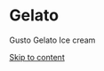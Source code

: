 # Gelato
Gusto Gelato Ice cream 
<!DOCTYPE html>
<html lang="en-US">
<head>
<meta charset="UTF-8" />
<meta name='viewport' content='width=device-width, initial-scale=1.0' />
<meta http-equiv='X-UA-Compatible' content='IE=edge' />
<link rel="profile" href="https://gmpg.org/xfn/11" />
<title>Gusto Gelato</title>
<meta name='robots' content='max-image-preview:large' />
<link rel='dns-prefetch' href='//fonts.googleapis.com' />
<link href='https://fonts.gstatic.com' crossorigin rel='preconnect' />
<link rel="alternate" type="application/rss+xml" title="Gusto Gelato &raquo; Feed" href="http://lenley.hq.beardon.com/feed/" />
<link rel="alternate" type="application/rss+xml" title="Gusto Gelato &raquo; Comments Feed" href="http://lenley.hq.beardon.com/comments/feed/" />
<link rel="preload" href="http://lenley.hq.beardon.com/wp-content/plugins/bb-plugin/fonts/fontawesome/5.15.4/webfonts/fa-solid-900.woff2" as="font" type="font/woff2" crossorigin="anonymous">
<link rel="preload" href="http://lenley.hq.beardon.com/wp-content/plugins/bb-plugin/fonts/fontawesome/5.15.4/webfonts/fa-brands-400.woff2" as="font" type="font/woff2" crossorigin="anonymous">
<link rel="preload" href="http://lenley.hq.beardon.com/wp-content/plugins/bb-plugin/fonts/fontawesome/5.15.4/webfonts/fa-regular-400.woff2" as="font" type="font/woff2" crossorigin="anonymous">
<script>
window._wpemojiSettings = {"baseUrl":"https:\/\/s.w.org\/images\/core\/emoji\/14.0.0\/72x72\/","ext":".png","svgUrl":"https:\/\/s.w.org\/images\/core\/emoji\/14.0.0\/svg\/","svgExt":".svg","source":{"concatemoji":"http:\/\/lenley.hq.beardon.com\/wp-includes\/js\/wp-emoji-release.min.js?ver=6.2.2"}};
/*! This file is auto-generated */
!function(e,a,t){var n,r,o,i=a.createElement("canvas"),p=i.getContext&&i.getContext("2d");function s(e,t){p.clearRect(0,0,i.width,i.height),p.fillText(e,0,0);e=i.toDataURL();return p.clearRect(0,0,i.width,i.height),p.fillText(t,0,0),e===i.toDataURL()}function c(e){var t=a.createElement("script");t.src=e,t.defer=t.type="text/javascript",a.getElementsByTagName("head")[0].appendChild(t)}for(o=Array("flag","emoji"),t.supports={everything:!0,everythingExceptFlag:!0},r=0;r<o.length;r++)t.supports[o[r]]=function(e){if(p&&p.fillText)switch(p.textBaseline="top",p.font="600 32px Arial",e){case"flag":return s("\ud83c\udff3\ufe0f\u200d\u26a7\ufe0f","\ud83c\udff3\ufe0f\u200b\u26a7\ufe0f")?!1:!s("\ud83c\uddfa\ud83c\uddf3","\ud83c\uddfa\u200b\ud83c\uddf3")&&!s("\ud83c\udff4\udb40\udc67\udb40\udc62\udb40\udc65\udb40\udc6e\udb40\udc67\udb40\udc7f","\ud83c\udff4\u200b\udb40\udc67\u200b\udb40\udc62\u200b\udb40\udc65\u200b\udb40\udc6e\u200b\udb40\udc67\u200b\udb40\udc7f");case"emoji":return!s("\ud83e\udef1\ud83c\udffb\u200d\ud83e\udef2\ud83c\udfff","\ud83e\udef1\ud83c\udffb\u200b\ud83e\udef2\ud83c\udfff")}return!1}(o[r]),t.supports.everything=t.supports.everything&&t.supports[o[r]],"flag"!==o[r]&&(t.supports.everythingExceptFlag=t.supports.everythingExceptFlag&&t.supports[o[r]]);t.supports.everythingExceptFlag=t.supports.everythingExceptFlag&&!t.supports.flag,t.DOMReady=!1,t.readyCallback=function(){t.DOMReady=!0},t.supports.everything||(n=function(){t.readyCallback()},a.addEventListener?(a.addEventListener("DOMContentLoaded",n,!1),e.addEventListener("load",n,!1)):(e.attachEvent("onload",n),a.attachEvent("onreadystatechange",function(){"complete"===a.readyState&&t.readyCallback()})),(e=t.source||{}).concatemoji?c(e.concatemoji):e.wpemoji&&e.twemoji&&(c(e.twemoji),c(e.wpemoji)))}(window,document,window._wpemojiSettings);
</script>
<style>
img.wp-smiley,
img.emoji {
	display: inline !important;
	border: none !important;
	box-shadow: none !important;
	height: 1em !important;
	width: 1em !important;
	margin: 0 0.07em !important;
	vertical-align: -0.1em !important;
	background: none !important;
	padding: 0 !important;
}
</style>
	<link rel='stylesheet' id='dashicons-css' href='http://lenley.hq.beardon.com/wp-includes/css/dashicons.min.css?ver=6.2.2' media='all' />
<link rel='stylesheet' id='admin-bar-css' href='http://lenley.hq.beardon.com/wp-includes/css/admin-bar.min.css?ver=6.2.2' media='all' />
<style id='admin-bar-inline-css'>
#wp-admin-bar-fl-builder-frontend-edit-link .ab-icon:before { content: "\f116" !important; top: 2px; margin-right: 3px; }
</style>
<link rel='stylesheet' id='wp-block-library-css' href='http://lenley.hq.beardon.com/wp-includes/css/dist/block-library/style.min.css?ver=6.2.2' media='all' />
<style id='wp-block-library-theme-inline-css'>
.wp-block-audio figcaption{color:#555;font-size:13px;text-align:center}.is-dark-theme .wp-block-audio figcaption{color:hsla(0,0%,100%,.65)}.wp-block-audio{margin:0 0 1em}.wp-block-code{border:1px solid #ccc;border-radius:4px;font-family:Menlo,Consolas,monaco,monospace;padding:.8em 1em}.wp-block-embed figcaption{color:#555;font-size:13px;text-align:center}.is-dark-theme .wp-block-embed figcaption{color:hsla(0,0%,100%,.65)}.wp-block-embed{margin:0 0 1em}.blocks-gallery-caption{color:#555;font-size:13px;text-align:center}.is-dark-theme .blocks-gallery-caption{color:hsla(0,0%,100%,.65)}.wp-block-image figcaption{color:#555;font-size:13px;text-align:center}.is-dark-theme .wp-block-image figcaption{color:hsla(0,0%,100%,.65)}.wp-block-image{margin:0 0 1em}.wp-block-pullquote{border-bottom:4px solid;border-top:4px solid;color:currentColor;margin-bottom:1.75em}.wp-block-pullquote cite,.wp-block-pullquote footer,.wp-block-pullquote__citation{color:currentColor;font-size:.8125em;font-style:normal;text-transform:uppercase}.wp-block-quote{border-left:.25em solid;margin:0 0 1.75em;padding-left:1em}.wp-block-quote cite,.wp-block-quote footer{color:currentColor;font-size:.8125em;font-style:normal;position:relative}.wp-block-quote.has-text-align-right{border-left:none;border-right:.25em solid;padding-left:0;padding-right:1em}.wp-block-quote.has-text-align-center{border:none;padding-left:0}.wp-block-quote.is-large,.wp-block-quote.is-style-large,.wp-block-quote.is-style-plain{border:none}.wp-block-search .wp-block-search__label{font-weight:700}.wp-block-search__button{border:1px solid #ccc;padding:.375em .625em}:where(.wp-block-group.has-background){padding:1.25em 2.375em}.wp-block-separator.has-css-opacity{opacity:.4}.wp-block-separator{border:none;border-bottom:2px solid;margin-left:auto;margin-right:auto}.wp-block-separator.has-alpha-channel-opacity{opacity:1}.wp-block-separator:not(.is-style-wide):not(.is-style-dots){width:100px}.wp-block-separator.has-background:not(.is-style-dots){border-bottom:none;height:1px}.wp-block-separator.has-background:not(.is-style-wide):not(.is-style-dots){height:2px}.wp-block-table{margin:0 0 1em}.wp-block-table td,.wp-block-table th{word-break:normal}.wp-block-table figcaption{color:#555;font-size:13px;text-align:center}.is-dark-theme .wp-block-table figcaption{color:hsla(0,0%,100%,.65)}.wp-block-video figcaption{color:#555;font-size:13px;text-align:center}.is-dark-theme .wp-block-video figcaption{color:hsla(0,0%,100%,.65)}.wp-block-video{margin:0 0 1em}.wp-block-template-part.has-background{margin-bottom:0;margin-top:0;padding:1.25em 2.375em}
</style>
<link rel='stylesheet' id='classic-theme-styles-css' href='http://lenley.hq.beardon.com/wp-includes/css/classic-themes.min.css?ver=6.2.2' media='all' />
<style id='global-styles-inline-css'>
body{--wp--preset--color--black: #000000;--wp--preset--color--cyan-bluish-gray: #abb8c3;--wp--preset--color--white: #ffffff;--wp--preset--color--pale-pink: #f78da7;--wp--preset--color--vivid-red: #cf2e2e;--wp--preset--color--luminous-vivid-orange: #ff6900;--wp--preset--color--luminous-vivid-amber: #fcb900;--wp--preset--color--light-green-cyan: #7bdcb5;--wp--preset--color--vivid-green-cyan: #00d084;--wp--preset--color--pale-cyan-blue: #8ed1fc;--wp--preset--color--vivid-cyan-blue: #0693e3;--wp--preset--color--vivid-purple: #9b51e0;--wp--preset--gradient--vivid-cyan-blue-to-vivid-purple: linear-gradient(135deg,rgba(6,147,227,1) 0%,rgb(155,81,224) 100%);--wp--preset--gradient--light-green-cyan-to-vivid-green-cyan: linear-gradient(135deg,rgb(122,220,180) 0%,rgb(0,208,130) 100%);--wp--preset--gradient--luminous-vivid-amber-to-luminous-vivid-orange: linear-gradient(135deg,rgba(252,185,0,1) 0%,rgba(255,105,0,1) 100%);--wp--preset--gradient--luminous-vivid-orange-to-vivid-red: linear-gradient(135deg,rgba(255,105,0,1) 0%,rgb(207,46,46) 100%);--wp--preset--gradient--very-light-gray-to-cyan-bluish-gray: linear-gradient(135deg,rgb(238,238,238) 0%,rgb(169,184,195) 100%);--wp--preset--gradient--cool-to-warm-spectrum: linear-gradient(135deg,rgb(74,234,220) 0%,rgb(151,120,209) 20%,rgb(207,42,186) 40%,rgb(238,44,130) 60%,rgb(251,105,98) 80%,rgb(254,248,76) 100%);--wp--preset--gradient--blush-light-purple: linear-gradient(135deg,rgb(255,206,236) 0%,rgb(152,150,240) 100%);--wp--preset--gradient--blush-bordeaux: linear-gradient(135deg,rgb(254,205,165) 0%,rgb(254,45,45) 50%,rgb(107,0,62) 100%);--wp--preset--gradient--luminous-dusk: linear-gradient(135deg,rgb(255,203,112) 0%,rgb(199,81,192) 50%,rgb(65,88,208) 100%);--wp--preset--gradient--pale-ocean: linear-gradient(135deg,rgb(255,245,203) 0%,rgb(182,227,212) 50%,rgb(51,167,181) 100%);--wp--preset--gradient--electric-grass: linear-gradient(135deg,rgb(202,248,128) 0%,rgb(113,206,126) 100%);--wp--preset--gradient--midnight: linear-gradient(135deg,rgb(2,3,129) 0%,rgb(40,116,252) 100%);--wp--preset--duotone--dark-grayscale: url('#wp-duotone-dark-grayscale');--wp--preset--duotone--grayscale: url('#wp-duotone-grayscale');--wp--preset--duotone--purple-yellow: url('#wp-duotone-purple-yellow');--wp--preset--duotone--blue-red: url('#wp-duotone-blue-red');--wp--preset--duotone--midnight: url('#wp-duotone-midnight');--wp--preset--duotone--magenta-yellow: url('#wp-duotone-magenta-yellow');--wp--preset--duotone--purple-green: url('#wp-duotone-purple-green');--wp--preset--duotone--blue-orange: url('#wp-duotone-blue-orange');--wp--preset--font-size--small: 13px;--wp--preset--font-size--medium: 20px;--wp--preset--font-size--large: 36px;--wp--preset--font-size--x-large: 42px;--wp--preset--spacing--20: 0.44rem;--wp--preset--spacing--30: 0.67rem;--wp--preset--spacing--40: 1rem;--wp--preset--spacing--50: 1.5rem;--wp--preset--spacing--60: 2.25rem;--wp--preset--spacing--70: 3.38rem;--wp--preset--spacing--80: 5.06rem;--wp--preset--shadow--natural: 6px 6px 9px rgba(0, 0, 0, 0.2);--wp--preset--shadow--deep: 12px 12px 50px rgba(0, 0, 0, 0.4);--wp--preset--shadow--sharp: 6px 6px 0px rgba(0, 0, 0, 0.2);--wp--preset--shadow--outlined: 6px 6px 0px -3px rgba(255, 255, 255, 1), 6px 6px rgba(0, 0, 0, 1);--wp--preset--shadow--crisp: 6px 6px 0px rgba(0, 0, 0, 1);}:where(.is-layout-flex){gap: 0.5em;}body .is-layout-flow > .alignleft{float: left;margin-inline-start: 0;margin-inline-end: 2em;}body .is-layout-flow > .alignright{float: right;margin-inline-start: 2em;margin-inline-end: 0;}body .is-layout-flow > .aligncenter{margin-left: auto !important;margin-right: auto !important;}body .is-layout-constrained > .alignleft{float: left;margin-inline-start: 0;margin-inline-end: 2em;}body .is-layout-constrained > .alignright{float: right;margin-inline-start: 2em;margin-inline-end: 0;}body .is-layout-constrained > .aligncenter{margin-left: auto !important;margin-right: auto !important;}body .is-layout-constrained > :where(:not(.alignleft):not(.alignright):not(.alignfull)){max-width: var(--wp--style--global--content-size);margin-left: auto !important;margin-right: auto !important;}body .is-layout-constrained > .alignwide{max-width: var(--wp--style--global--wide-size);}body .is-layout-flex{display: flex;}body .is-layout-flex{flex-wrap: wrap;align-items: center;}body .is-layout-flex > *{margin: 0;}:where(.wp-block-columns.is-layout-flex){gap: 2em;}.has-black-color{color: var(--wp--preset--color--black) !important;}.has-cyan-bluish-gray-color{color: var(--wp--preset--color--cyan-bluish-gray) !important;}.has-white-color{color: var(--wp--preset--color--white) !important;}.has-pale-pink-color{color: var(--wp--preset--color--pale-pink) !important;}.has-vivid-red-color{color: var(--wp--preset--color--vivid-red) !important;}.has-luminous-vivid-orange-color{color: var(--wp--preset--color--luminous-vivid-orange) !important;}.has-luminous-vivid-amber-color{color: var(--wp--preset--color--luminous-vivid-amber) !important;}.has-light-green-cyan-color{color: var(--wp--preset--color--light-green-cyan) !important;}.has-vivid-green-cyan-color{color: var(--wp--preset--color--vivid-green-cyan) !important;}.has-pale-cyan-blue-color{color: var(--wp--preset--color--pale-cyan-blue) !important;}.has-vivid-cyan-blue-color{color: var(--wp--preset--color--vivid-cyan-blue) !important;}.has-vivid-purple-color{color: var(--wp--preset--color--vivid-purple) !important;}.has-black-background-color{background-color: var(--wp--preset--color--black) !important;}.has-cyan-bluish-gray-background-color{background-color: var(--wp--preset--color--cyan-bluish-gray) !important;}.has-white-background-color{background-color: var(--wp--preset--color--white) !important;}.has-pale-pink-background-color{background-color: var(--wp--preset--color--pale-pink) !important;}.has-vivid-red-background-color{background-color: var(--wp--preset--color--vivid-red) !important;}.has-luminous-vivid-orange-background-color{background-color: var(--wp--preset--color--luminous-vivid-orange) !important;}.has-luminous-vivid-amber-background-color{background-color: var(--wp--preset--color--luminous-vivid-amber) !important;}.has-light-green-cyan-background-color{background-color: var(--wp--preset--color--light-green-cyan) !important;}.has-vivid-green-cyan-background-color{background-color: var(--wp--preset--color--vivid-green-cyan) !important;}.has-pale-cyan-blue-background-color{background-color: var(--wp--preset--color--pale-cyan-blue) !important;}.has-vivid-cyan-blue-background-color{background-color: var(--wp--preset--color--vivid-cyan-blue) !important;}.has-vivid-purple-background-color{background-color: var(--wp--preset--color--vivid-purple) !important;}.has-black-border-color{border-color: var(--wp--preset--color--black) !important;}.has-cyan-bluish-gray-border-color{border-color: var(--wp--preset--color--cyan-bluish-gray) !important;}.has-white-border-color{border-color: var(--wp--preset--color--white) !important;}.has-pale-pink-border-color{border-color: var(--wp--preset--color--pale-pink) !important;}.has-vivid-red-border-color{border-color: var(--wp--preset--color--vivid-red) !important;}.has-luminous-vivid-orange-border-color{border-color: var(--wp--preset--color--luminous-vivid-orange) !important;}.has-luminous-vivid-amber-border-color{border-color: var(--wp--preset--color--luminous-vivid-amber) !important;}.has-light-green-cyan-border-color{border-color: var(--wp--preset--color--light-green-cyan) !important;}.has-vivid-green-cyan-border-color{border-color: var(--wp--preset--color--vivid-green-cyan) !important;}.has-pale-cyan-blue-border-color{border-color: var(--wp--preset--color--pale-cyan-blue) !important;}.has-vivid-cyan-blue-border-color{border-color: var(--wp--preset--color--vivid-cyan-blue) !important;}.has-vivid-purple-border-color{border-color: var(--wp--preset--color--vivid-purple) !important;}.has-vivid-cyan-blue-to-vivid-purple-gradient-background{background: var(--wp--preset--gradient--vivid-cyan-blue-to-vivid-purple) !important;}.has-light-green-cyan-to-vivid-green-cyan-gradient-background{background: var(--wp--preset--gradient--light-green-cyan-to-vivid-green-cyan) !important;}.has-luminous-vivid-amber-to-luminous-vivid-orange-gradient-background{background: var(--wp--preset--gradient--luminous-vivid-amber-to-luminous-vivid-orange) !important;}.has-luminous-vivid-orange-to-vivid-red-gradient-background{background: var(--wp--preset--gradient--luminous-vivid-orange-to-vivid-red) !important;}.has-very-light-gray-to-cyan-bluish-gray-gradient-background{background: var(--wp--preset--gradient--very-light-gray-to-cyan-bluish-gray) !important;}.has-cool-to-warm-spectrum-gradient-background{background: var(--wp--preset--gradient--cool-to-warm-spectrum) !important;}.has-blush-light-purple-gradient-background{background: var(--wp--preset--gradient--blush-light-purple) !important;}.has-blush-bordeaux-gradient-background{background: var(--wp--preset--gradient--blush-bordeaux) !important;}.has-luminous-dusk-gradient-background{background: var(--wp--preset--gradient--luminous-dusk) !important;}.has-pale-ocean-gradient-background{background: var(--wp--preset--gradient--pale-ocean) !important;}.has-electric-grass-gradient-background{background: var(--wp--preset--gradient--electric-grass) !important;}.has-midnight-gradient-background{background: var(--wp--preset--gradient--midnight) !important;}.has-small-font-size{font-size: var(--wp--preset--font-size--small) !important;}.has-medium-font-size{font-size: var(--wp--preset--font-size--medium) !important;}.has-large-font-size{font-size: var(--wp--preset--font-size--large) !important;}.has-x-large-font-size{font-size: var(--wp--preset--font-size--x-large) !important;}
.wp-block-navigation a:where(:not(.wp-element-button)){color: inherit;}
:where(.wp-block-columns.is-layout-flex){gap: 2em;}
.wp-block-pullquote{font-size: 1.5em;line-height: 1.6;}
</style>
<link rel='stylesheet' id='jquery-bxslider-css' href='http://lenley.hq.beardon.com/wp-content/plugins/bb-plugin/css/jquery.bxslider.css?ver=2.7.1.1' media='all' />
<link rel='stylesheet' id='font-awesome-5-css' href='http://lenley.hq.beardon.com/wp-content/plugins/bb-plugin/fonts/fontawesome/5.15.4/css/all.min.css?ver=2.7.1.1' media='all' />
<link rel='stylesheet' id='fl-builder-layout-8-css' href='http://lenley.hq.beardon.com/wp-content/uploads/bb-plugin/cache/8-layout.css?ver=cc263b6d3abdf675455ef788d56194f8' media='all' />
<link rel='stylesheet' id='fl-builder-layout-bundle-bafcf0f0bec7a23a40c0aa59580b5401-css' href='http://lenley.hq.beardon.com/wp-content/uploads/bb-plugin/cache/bafcf0f0bec7a23a40c0aa59580b5401-layout-bundle.css?ver=2.7.1.1-1.4.7.1' media='all' />
<link rel='stylesheet' id='wpforms-admin-bar-css' href='http://lenley.hq.beardon.com/wp-content/plugins/wpforms/assets/css/admin-bar.min.css?ver=1.7.0' media='all' />
<style id='wpforms-admin-bar-inline-css'>
#wpadminbar .wpforms-menu-notification-indicator { background-color: #d63638 !important; }#wpadminbar .wpforms-menu-notification-counter { background-color: #d63638 !important; }
</style>
<link rel='stylesheet' id='fl-theme-builder-admin-bar-css' href='http://lenley.hq.beardon.com/wp-content/plugins/bb-theme-builder/css/fl-theme-builder-admin-bar.css?ver=1.4.7.1' media='all' />
<link rel='stylesheet' id='jquery-magnificpopup-css' href='http://lenley.hq.beardon.com/wp-content/plugins/bb-plugin/css/jquery.magnificpopup.min.css?ver=2.7.1.1' media='all' />
<link rel='stylesheet' id='base-css' href='http://lenley.hq.beardon.com/wp-content/themes/bb-theme/css/base.min.css?ver=1.7.13' media='all' />
<link rel='stylesheet' id='fl-automator-skin-css' href='http://lenley.hq.beardon.com/wp-content/uploads/bb-theme/skin-64e39b36d6fdd.css?ver=1.7.13' media='all' />
<link rel='stylesheet' id='fl-child-theme-css' href='http://lenley.hq.beardon.com/wp-content/themes/lenley-bb-child/style.css?ver=6.2.2' media='all' />
<link rel='stylesheet' id='pp-animate-css' href='http://lenley.hq.beardon.com/wp-content/plugins/bbpowerpack/assets/css/animate.min.css?ver=3.5.1' media='all' />
<link rel='stylesheet' id='fl-builder-google-fonts-6d0611e6bc84e49860132e1fdbcdc67e-css' href='//fonts.googleapis.com/css?family=Amita%3A400%7CBagel+Fat+One%3A400%2C700%7CMontserrat%3A500%2C700&#038;ver=6.2.2' media='all' />
<script src='http://lenley.hq.beardon.com/wp-includes/js/jquery/jquery.min.js?ver=3.6.4' id='jquery-core-js'></script>
<script src='http://lenley.hq.beardon.com/wp-includes/js/jquery/jquery-migrate.min.js?ver=3.4.0' id='jquery-migrate-js'></script>
<script src='http://lenley.hq.beardon.com/wp-includes/js/imagesloaded.min.js?ver=6.2.2' id='imagesloaded-js'></script>
<script src='http://lenley.hq.beardon.com/wp-content/plugins/bb-theme-builder/js/fl-theme-builder-admin-bar.js?ver=1.4.7.1' id='fl-theme-builder-admin-bar-js'></script>
<link rel="https://api.w.org/" href="http://lenley.hq.beardon.com/wp-json/" /><link rel="alternate" type="application/json" href="http://lenley.hq.beardon.com/wp-json/wp/v2/pages/8" /><link rel="EditURI" type="application/rsd+xml" title="RSD" href="http://lenley.hq.beardon.com/xmlrpc.php?rsd" />
<link rel="wlwmanifest" type="application/wlwmanifest+xml" href="http://lenley.hq.beardon.com/wp-includes/wlwmanifest.xml" />
<meta name="generator" content="WordPress 6.2.2" />
<link rel="canonical" href="http://lenley.hq.beardon.com/" />
<link rel='shortlink' href='http://lenley.hq.beardon.com/' />
<link rel="alternate" type="application/json+oembed" href="http://lenley.hq.beardon.com/wp-json/oembed/1.0/embed?url=http%3A%2F%2Flenley.hq.beardon.com%2F" />
<link rel="alternate" type="text/xml+oembed" href="http://lenley.hq.beardon.com/wp-json/oembed/1.0/embed?url=http%3A%2F%2Flenley.hq.beardon.com%2F&#038;format=xml" />
		<script>
			var bb_powerpack = {
				search_term: '',
				version: '2.32.3',
				getAjaxUrl: function() { return atob( 'aHR0cDovL2xlbmxleS5ocS5iZWFyZG9uLmNvbS93cC1hZG1pbi9hZG1pbi1hamF4LnBocA==' ); },
				callback: function() {}
			};
		</script>
		<meta name="generator" content="Site Kit by Google 1.107.0" /><style media="print">#wpadminbar { display:none; }</style>
	<style media="screen">
	html { margin-top: 32px !important; }
	@media screen and ( max-width: 782px ) {
		html { margin-top: 46px !important; }
	}
</style>
	</head>
<body class="home page-template-default page page-id-8 logged-in admin-bar no-customize-support fl-builder fl-theme-builder-header fl-theme-builder-header-header fl-theme-builder-footer fl-theme-builder-footer-footer fl-framework-base fl-preset-default fl-full-width fl-search-active" itemscope="itemscope" itemtype="https://schema.org/WebPage">
<a aria-label="Skip to content" class="fl-screen-reader-text" href="#fl-main-content">Skip to content</a>	<script>
		(function() {
			var request, b = document.body, c = 'className', cs = 'customize-support', rcs = new RegExp('(^|\\s+)(no-)?'+cs+'(\\s+|$)');

				request = true;
	
			b[c] = b[c].replace( rcs, ' ' );
			// The customizer requires postMessage and CORS (if the site is cross domain).
			b[c] += ( window.postMessage && request ? ' ' : ' no-' ) + cs;
		}());
	</script>
			<div id="wpadminbar" class="nojq nojs">
						<div class="quicklinks" id="wp-toolbar" role="navigation" aria-label="Toolbar">
				<ul id='wp-admin-bar-root-default' class="ab-top-menu"><li id='wp-admin-bar-wp-logo' class="menupop"><a class='ab-item' aria-haspopup="true" href='http://lenley.hq.beardon.com/wp-admin/about.php'><span class="ab-icon" aria-hidden="true"></span><span class="screen-reader-text">About WordPress</span></a><div class="ab-sub-wrapper"><ul id='wp-admin-bar-wp-logo-default' class="ab-submenu"><li id='wp-admin-bar-about'><a class='ab-item' href='http://lenley.hq.beardon.com/wp-admin/about.php'>About WordPress</a></li></ul><ul id='wp-admin-bar-wp-logo-external' class="ab-sub-secondary ab-submenu"><li id='wp-admin-bar-wporg'><a class='ab-item' href='https://wordpress.org/'>WordPress.org</a></li><li id='wp-admin-bar-documentation'><a class='ab-item' href='https://wordpress.org/documentation/'>Documentation</a></li><li id='wp-admin-bar-support-forums'><a class='ab-item' href='https://wordpress.org/support/forums/'>Support</a></li><li id='wp-admin-bar-feedback'><a class='ab-item' href='https://wordpress.org/support/forum/requests-and-feedback'>Feedback</a></li></ul></div></li><li id='wp-admin-bar-site-name' class="menupop"><a class='ab-item' aria-haspopup="true" href='http://lenley.hq.beardon.com/wp-admin/'>Gusto Gelato</a><div class="ab-sub-wrapper"><ul id='wp-admin-bar-site-name-default' class="ab-submenu"><li id='wp-admin-bar-dashboard'><a class='ab-item' href='http://lenley.hq.beardon.com/wp-admin/'>Dashboard</a></li></ul><ul id='wp-admin-bar-appearance' class="ab-submenu"><li id='wp-admin-bar-themes'><a class='ab-item' href='http://lenley.hq.beardon.com/wp-admin/themes.php'>Themes</a></li><li id='wp-admin-bar-widgets'><a class='ab-item' href='http://lenley.hq.beardon.com/wp-admin/widgets.php'>Widgets</a></li><li id='wp-admin-bar-menus'><a class='ab-item' href='http://lenley.hq.beardon.com/wp-admin/nav-menus.php'>Menus</a></li></ul></div></li><li id='wp-admin-bar-customize' class="hide-if-no-customize"><a class='ab-item' href='http://lenley.hq.beardon.com/wp-admin/customize.php?url=http%3A%2F%2Flenley.hq.beardon.com%2F'>Customize</a></li><li id='wp-admin-bar-updates'><a class='ab-item' href='http://lenley.hq.beardon.com/wp-admin/update-core.php'><span class="ab-icon" aria-hidden="true"></span><span class="ab-label" aria-hidden="true">7</span><span class="screen-reader-text updates-available-text">7 updates available</span></a></li><li id='wp-admin-bar-comments'><a class='ab-item' href='http://lenley.hq.beardon.com/wp-admin/edit-comments.php'><span class="ab-icon" aria-hidden="true"></span><span class="ab-label awaiting-mod pending-count count-0" aria-hidden="true">0</span><span class="screen-reader-text comments-in-moderation-text">0 Comments in moderation</span></a></li><li id='wp-admin-bar-new-content' class="menupop"><a class='ab-item' aria-haspopup="true" href='http://lenley.hq.beardon.com/wp-admin/post-new.php'><span class="ab-icon" aria-hidden="true"></span><span class="ab-label">New</span></a><div class="ab-sub-wrapper"><ul id='wp-admin-bar-new-content-default' class="ab-submenu"><li id='wp-admin-bar-new-post'><a class='ab-item' href='http://lenley.hq.beardon.com/wp-admin/post-new.php'>Post</a></li><li id='wp-admin-bar-new-media'><a class='ab-item' href='http://lenley.hq.beardon.com/wp-admin/media-new.php'>Media</a></li><li id='wp-admin-bar-new-page'><a class='ab-item' href='http://lenley.hq.beardon.com/wp-admin/post-new.php?post_type=page'>Page</a></li><li id='wp-admin-bar-new-fl-builder-template'><a class='ab-item' href='http://lenley.hq.beardon.com/wp-admin/post-new.php?post_type=fl-builder-template'>Template</a></li><li id='wp-admin-bar-new-fl-theme-layout'><a class='ab-item' href='http://lenley.hq.beardon.com/wp-admin/post-new.php?post_type=fl-theme-layout'>Themer Layout</a></li><li id='wp-admin-bar-new-user'><a class='ab-item' href='http://lenley.hq.beardon.com/wp-admin/user-new.php'>User</a></li><li id='wp-admin-bar-wpforms'><a class='ab-item' href='http://lenley.hq.beardon.com/wp-admin/admin.php?page=wpforms-builder'>WPForms</a></li></ul></div></li><li id='wp-admin-bar-edit'><a class='ab-item' href='http://lenley.hq.beardon.com/wp-admin/post.php?post=8&#038;action=edit'>Edit Page</a></li><li id='wp-admin-bar-fl-builder-frontend-edit-link' class="menupop"><a class='ab-item' aria-haspopup="true" href='http://lenley.hq.beardon.com/?fl_builder&#038;fl_builder_ui'><span class="ab-icon"></span>Beaver Builder <span class="fl-builder-admin-bar-status-dot" style="color:#6bc373; font-size:18px; line-height:1;">&bull;</span></a><div class="ab-sub-wrapper"><ul id='wp-admin-bar-fl-builder-frontend-edit-link-default' class="ab-submenu"><li id='wp-admin-bar-fl-theme-builder-frontend-edit-link'><a class='ab-item' href='http://lenley.hq.beardon.com/?fl_builder&#038;fl_builder_ui'><span class="fl-builder-ab-title">Home</span><span class="fl-builder-ab-tag">Page</span></a></li><li id='wp-admin-bar-fl-theme-builder-edit-link-14'><a class='ab-item' href='http://lenley.hq.beardon.com/fl-theme-layout/header/?fl_builder&#038;fl_builder_ui&#038;r=aHR0cDovL2xlbmxleS5ocS5iZWFyZG9uLmNvbS8'><span class="fl-builder-ab-title">Header</span><span class="fl-builder-ab-tag">HEADER</span><span class="fl-builder-ab-wrench ab-icon dashicons dashicons-admin-generic" title="Open in wp-admin" data-edit="http%3A%2F%2Flenley.hq.beardon.com%2Fwp-admin%2Fpost.php%3Fpost%3D14%26amp%3Baction%3Dedit"></span></a></li><li id='wp-admin-bar-fl-theme-builder-edit-link-16'><a class='ab-item' href='http://lenley.hq.beardon.com/fl-theme-layout/footer/?fl_builder&#038;fl_builder_ui&#038;r=aHR0cDovL2xlbmxleS5ocS5iZWFyZG9uLmNvbS8'><span class="fl-builder-ab-title">Footer</span><span class="fl-builder-ab-tag">FOOTER</span><span class="fl-builder-ab-wrench ab-icon dashicons dashicons-admin-generic" title="Open in wp-admin" data-edit="http%3A%2F%2Flenley.hq.beardon.com%2Fwp-admin%2Fpost.php%3Fpost%3D16%26amp%3Baction%3Dedit"></span></a></li></ul></div></li><li id='wp-admin-bar-wpforms-menu' class="menupop"><a class='ab-item' aria-haspopup="true" href='http://lenley.hq.beardon.com/wp-admin/admin.php?page=wpforms-overview'>WPForms</a><div class="ab-sub-wrapper"><ul id='wp-admin-bar-wpforms-menu-default' class="ab-submenu"><li id='wp-admin-bar-wpforms-forms'><a class='ab-item' href='http://lenley.hq.beardon.com/wp-admin/admin.php?page=wpforms-overview'>All Forms</a></li><li id='wp-admin-bar-wpforms-entries'><a class='ab-item' href='http://lenley.hq.beardon.com/wp-admin/admin.php?page=wpforms-entries'>Entries</a></li><li id='wp-admin-bar-wpforms-add-new'><a class='ab-item' href='http://lenley.hq.beardon.com/wp-admin/admin.php?page=wpforms-builder'>Add New</a></li><li id='wp-admin-bar-wpforms-community'><a class='ab-item' href='https://www.facebook.com/groups/wpformsvip/' target='_blank' rel='noopener noreferrer'>Community</a></li><li id='wp-admin-bar-wpforms-support'><a class='ab-item' href='https://wpforms.com/docs/' target='_blank' rel='noopener noreferrer'>Support</a></li></ul></div></li></ul><ul id='wp-admin-bar-top-secondary' class="ab-top-secondary ab-top-menu"><li id='wp-admin-bar-search' class="admin-bar-search"><div class="ab-item ab-empty-item" tabindex="-1"><form action="http://lenley.hq.beardon.com/" method="get" id="adminbarsearch"><input class="adminbar-input" name="s" id="adminbar-search" type="text" value="" maxlength="150" /><label for="adminbar-search" class="screen-reader-text">Search</label><input type="submit" class="adminbar-button" value="Search" /></form></div></li><li id='wp-admin-bar-my-account' class="menupop"><a class='ab-item' aria-haspopup="true" href='http://lenley.hq.beardon.com/wp-admin/profile.php'>Howdy, <span class="display-name">beardon_root</span></a><div class="ab-sub-wrapper"><ul id='wp-admin-bar-user-actions' class="ab-submenu"><li id='wp-admin-bar-user-info'><a class='ab-item' tabindex="-1" href='http://lenley.hq.beardon.com/wp-admin/profile.php'><span class='display-name'>beardon_root</span></a></li><li id='wp-admin-bar-edit-profile'><a class='ab-item' href='http://lenley.hq.beardon.com/wp-admin/profile.php'>Edit Profile</a></li><li id='wp-admin-bar-logout'><a class='ab-item' href='http://lenley.hq.beardon.com/wp-login.php?action=logout&#038;_wpnonce=f250968981'>Log Out</a></li></ul></div></li></ul>			</div>
						<a class="screen-reader-shortcut" href="http://lenley.hq.beardon.com/wp-login.php?action=logout&#038;_wpnonce=f250968981">Log Out</a>
					</div>

		<svg xmlns="http://www.w3.org/2000/svg" viewBox="0 0 0 0" width="0" height="0" focusable="false" role="none" style="visibility: hidden; position: absolute; left: -9999px; overflow: hidden;" ><defs><filter id="wp-duotone-dark-grayscale"><feColorMatrix color-interpolation-filters="sRGB" type="matrix" values=" .299 .587 .114 0 0 .299 .587 .114 0 0 .299 .587 .114 0 0 .299 .587 .114 0 0 " /><feComponentTransfer color-interpolation-filters="sRGB" ><feFuncR type="table" tableValues="0 0.49803921568627" /><feFuncG type="table" tableValues="0 0.49803921568627" /><feFuncB type="table" tableValues="0 0.49803921568627" /><feFuncA type="table" tableValues="1 1" /></feComponentTransfer><feComposite in2="SourceGraphic" operator="in" /></filter></defs></svg><svg xmlns="http://www.w3.org/2000/svg" viewBox="0 0 0 0" width="0" height="0" focusable="false" role="none" style="visibility: hidden; position: absolute; left: -9999px; overflow: hidden;" ><defs><filter id="wp-duotone-grayscale"><feColorMatrix color-interpolation-filters="sRGB" type="matrix" values=" .299 .587 .114 0 0 .299 .587 .114 0 0 .299 .587 .114 0 0 .299 .587 .114 0 0 " /><feComponentTransfer color-interpolation-filters="sRGB" ><feFuncR type="table" tableValues="0 1" /><feFuncG type="table" tableValues="0 1" /><feFuncB type="table" tableValues="0 1" /><feFuncA type="table" tableValues="1 1" /></feComponentTransfer><feComposite in2="SourceGraphic" operator="in" /></filter></defs></svg><svg xmlns="http://www.w3.org/2000/svg" viewBox="0 0 0 0" width="0" height="0" focusable="false" role="none" style="visibility: hidden; position: absolute; left: -9999px; overflow: hidden;" ><defs><filter id="wp-duotone-purple-yellow"><feColorMatrix color-interpolation-filters="sRGB" type="matrix" values=" .299 .587 .114 0 0 .299 .587 .114 0 0 .299 .587 .114 0 0 .299 .587 .114 0 0 " /><feComponentTransfer color-interpolation-filters="sRGB" ><feFuncR type="table" tableValues="0.54901960784314 0.98823529411765" /><feFuncG type="table" tableValues="0 1" /><feFuncB type="table" tableValues="0.71764705882353 0.25490196078431" /><feFuncA type="table" tableValues="1 1" /></feComponentTransfer><feComposite in2="SourceGraphic" operator="in" /></filter></defs></svg><svg xmlns="http://www.w3.org/2000/svg" viewBox="0 0 0 0" width="0" height="0" focusable="false" role="none" style="visibility: hidden; position: absolute; left: -9999px; overflow: hidden;" ><defs><filter id="wp-duotone-blue-red"><feColorMatrix color-interpolation-filters="sRGB" type="matrix" values=" .299 .587 .114 0 0 .299 .587 .114 0 0 .299 .587 .114 0 0 .299 .587 .114 0 0 " /><feComponentTransfer color-interpolation-filters="sRGB" ><feFuncR type="table" tableValues="0 1" /><feFuncG type="table" tableValues="0 0.27843137254902" /><feFuncB type="table" tableValues="0.5921568627451 0.27843137254902" /><feFuncA type="table" tableValues="1 1" /></feComponentTransfer><feComposite in2="SourceGraphic" operator="in" /></filter></defs></svg><svg xmlns="http://www.w3.org/2000/svg" viewBox="0 0 0 0" width="0" height="0" focusable="false" role="none" style="visibility: hidden; position: absolute; left: -9999px; overflow: hidden;" ><defs><filter id="wp-duotone-midnight"><feColorMatrix color-interpolation-filters="sRGB" type="matrix" values=" .299 .587 .114 0 0 .299 .587 .114 0 0 .299 .587 .114 0 0 .299 .587 .114 0 0 " /><feComponentTransfer color-interpolation-filters="sRGB" ><feFuncR type="table" tableValues="0 0" /><feFuncG type="table" tableValues="0 0.64705882352941" /><feFuncB type="table" tableValues="0 1" /><feFuncA type="table" tableValues="1 1" /></feComponentTransfer><feComposite in2="SourceGraphic" operator="in" /></filter></defs></svg><svg xmlns="http://www.w3.org/2000/svg" viewBox="0 0 0 0" width="0" height="0" focusable="false" role="none" style="visibility: hidden; position: absolute; left: -9999px; overflow: hidden;" ><defs><filter id="wp-duotone-magenta-yellow"><feColorMatrix color-interpolation-filters="sRGB" type="matrix" values=" .299 .587 .114 0 0 .299 .587 .114 0 0 .299 .587 .114 0 0 .299 .587 .114 0 0 " /><feComponentTransfer color-interpolation-filters="sRGB" ><feFuncR type="table" tableValues="0.78039215686275 1" /><feFuncG type="table" tableValues="0 0.94901960784314" /><feFuncB type="table" tableValues="0.35294117647059 0.47058823529412" /><feFuncA type="table" tableValues="1 1" /></feComponentTransfer><feComposite in2="SourceGraphic" operator="in" /></filter></defs></svg><svg xmlns="http://www.w3.org/2000/svg" viewBox="0 0 0 0" width="0" height="0" focusable="false" role="none" style="visibility: hidden; position: absolute; left: -9999px; overflow: hidden;" ><defs><filter id="wp-duotone-purple-green"><feColorMatrix color-interpolation-filters="sRGB" type="matrix" values=" .299 .587 .114 0 0 .299 .587 .114 0 0 .299 .587 .114 0 0 .299 .587 .114 0 0 " /><feComponentTransfer color-interpolation-filters="sRGB" ><feFuncR type="table" tableValues="0.65098039215686 0.40392156862745" /><feFuncG type="table" tableValues="0 1" /><feFuncB type="table" tableValues="0.44705882352941 0.4" /><feFuncA type="table" tableValues="1 1" /></feComponentTransfer><feComposite in2="SourceGraphic" operator="in" /></filter></defs></svg><svg xmlns="http://www.w3.org/2000/svg" viewBox="0 0 0 0" width="0" height="0" focusable="false" role="none" style="visibility: hidden; position: absolute; left: -9999px; overflow: hidden;" ><defs><filter id="wp-duotone-blue-orange"><feColorMatrix color-interpolation-filters="sRGB" type="matrix" values=" .299 .587 .114 0 0 .299 .587 .114 0 0 .299 .587 .114 0 0 .299 .587 .114 0 0 " /><feComponentTransfer color-interpolation-filters="sRGB" ><feFuncR type="table" tableValues="0.098039215686275 1" /><feFuncG type="table" tableValues="0 0.66274509803922" /><feFuncB type="table" tableValues="0.84705882352941 0.41960784313725" /><feFuncA type="table" tableValues="1 1" /></feComponentTransfer><feComposite in2="SourceGraphic" operator="in" /></filter></defs></svg><div class="fl-page">
	<header class="fl-builder-content fl-builder-content-14" data-post-id="14" data-type="header" data-sticky="1" data-sticky-on="" data-sticky-breakpoint="medium" data-shrink="0" data-overlay="0" data-overlay-bg="transparent" data-shrink-image-height="50px" role="banner" itemscope="itemscope" itemtype="http://schema.org/WPHeader"><div class="fl-row fl-row-full-width fl-row-bg-color fl-node-aozg2ewyb50p fl-row-default-height fl-row-align-center fl-visible-desktop fl-visible-large fl-visible-medium" data-node="aozg2ewyb50p">
	<div class="fl-row-content-wrap">
						<div class="fl-row-content fl-row-fixed-width fl-node-content">
		
<div class="fl-col-group fl-node-tdjxvl5up3wb fl-col-group-equal-height fl-col-group-align-center" data-node="tdjxvl5up3wb">
			<div class="fl-col fl-node-wltguefh0d96 fl-col-small" data-node="wltguefh0d96">
	<div class="fl-col-content fl-node-content"><div class="fl-module fl-module-html fl-node-xc5r392q0ufw" data-node="xc5r392q0ufw">
	<div class="fl-module-content fl-node-content">
		<div class="fl-html">
	1-800-999-9999 — hi@loremipsum.com</div>
	</div>
</div>
</div>
</div>
			<div class="fl-col fl-node-ew9isn8d5tlb fl-col-small" data-node="ew9isn8d5tlb">
	<div class="fl-col-content fl-node-content"><div class="fl-module fl-module-icon-group fl-node-niwe0fuh7v8b" data-node="niwe0fuh7v8b">
	<div class="fl-module-content fl-node-content">
		<div class="fl-icon-group">
	<span class="fl-icon">
				<i class="fab fa-facebook-f" aria-hidden="true"></i>
					</span>
		<span class="fl-icon">
				<i class="fab fa-twitter" aria-hidden="true"></i>
					</span>
		<span class="fl-icon">
				<i class="fab fa-pinterest-p" aria-hidden="true"></i>
					</span>
		<span class="fl-icon">
				<i class="fab fa-yelp" aria-hidden="true"></i>
					</span>
		<span class="fl-icon">
				<i class="fab fa-linkedin" aria-hidden="true"></i>
					</span>
		<span class="fl-icon">
				<i class="fab fa-google-plus" aria-hidden="true"></i>
					</span>
	</div>
	</div>
</div>
</div>
</div>
	</div>
		</div>
	</div>
</div>
<div class="fl-row fl-row-full-width fl-row-bg-color fl-node-p1re6jq8huxb fl-row-default-height fl-row-align-center" data-node="p1re6jq8huxb">
	<div class="fl-row-content-wrap">
		    <div class="pp-row-separator pp-row-separator-top">
                        <svg class="pp-cloud" xmlns="http://www.w3.org/2000/svg" version="1.1" fill="#ffcece" width="100%" height="50" viewBox="0 0 100 100" preserveAspectRatio="none" role="presentation">
    				<path d="M-5 100 Q 0 20 5 100 Z
				         M0 100 Q 5 0 10 100
				         M5 100 Q 10 30 15 100
				         M10 100 Q 15 10 20 100
				         M15 100 Q 20 30 25 100
				         M20 100 Q 25 -10 30 100
				         M25 100 Q 30 10 35 100
				         M30 100 Q 35 30 40 100
				         M35 100 Q 40 10 45 100
				         M40 100 Q 45 50 50 100
				         M45 100 Q 50 20 55 100
				         M50 100 Q 55 40 60 100
				         M55 100 Q 60 60 65 100
				         M60 100 Q 65 50 70 100
				         M65 100 Q 70 20 75 100
				         M70 100 Q 75 45 80 100
				         M75 100 Q 80 30 85 100
				         M80 100 Q 85 20 90 100
				         M85 100 Q 90 50 95 100
				         M90 100 Q 95 25 100 100
				         M95 100 Q 100 15 105 100 Z">
					 </path>
				 </svg>
                </div>
        <div class="pp-row-separator pp-row-separator-bottom">
                        <svg class="pp-cloud" xmlns="http://www.w3.org/2000/svg" version="1.1" fill="#ffbaba" width="100%" height="50" viewBox="0 0 100 100" preserveAspectRatio="none" role="presentation">
    				<path d="M-5 100 Q 0 20 5 100 Z
				         M0 100 Q 5 0 10 100
				         M5 100 Q 10 30 15 100
				         M10 100 Q 15 10 20 100
				         M15 100 Q 20 30 25 100
				         M20 100 Q 25 -10 30 100
				         M25 100 Q 30 10 35 100
				         M30 100 Q 35 30 40 100
				         M35 100 Q 40 10 45 100
				         M40 100 Q 45 50 50 100
				         M45 100 Q 50 20 55 100
				         M50 100 Q 55 40 60 100
				         M55 100 Q 60 60 65 100
				         M60 100 Q 65 50 70 100
				         M65 100 Q 70 20 75 100
				         M70 100 Q 75 45 80 100
				         M75 100 Q 80 30 85 100
				         M80 100 Q 85 20 90 100
				         M85 100 Q 90 50 95 100
				         M90 100 Q 95 25 100 100
				         M95 100 Q 100 15 105 100 Z">
					 </path>
				 </svg>
                </div>
    				<div class="fl-row-content fl-row-fixed-width fl-node-content">
		
<div class="fl-col-group fl-node-djlu0iarg9ps fl-col-group-equal-height fl-col-group-align-center fl-col-group-custom-width" data-node="djlu0iarg9ps">
			<div class="fl-col fl-node-mof0lp46dqwg fl-col-small fl-col-small-custom-width" data-node="mof0lp46dqwg">
	<div class="fl-col-content fl-node-content"><div class="fl-module fl-module-heading fl-node-clfig71nj0sw" data-node="clfig71nj0sw">
	<div class="fl-module-content fl-node-content">
		<h1 class="fl-heading">
		<a href="http://lenley.hq.beardon.com" title="Gusto Gelato" target="_self">
		<span class="fl-heading-text">Gusto Gelato</span>
		</a>
	</h1>
	</div>
</div>
</div>
</div>
			<div class="fl-col fl-node-fd172arxq9bz fl-col-small fl-col-small-custom-width" data-node="fd172arxq9bz">
	<div class="fl-col-content fl-node-content"><div class="fl-module fl-module-menu fl-node-sm8b59wfvyqx" data-node="sm8b59wfvyqx">
	<div class="fl-module-content fl-node-content">
		<div class="fl-menu fl-menu-responsive-toggle-mobile">
	<button class="fl-menu-mobile-toggle hamburger" aria-label="Menu"><span class="fl-menu-icon svg-container"><svg version="1.1" class="hamburger-menu" xmlns="http://www.w3.org/2000/svg" xmlns:xlink="http://www.w3.org/1999/xlink" viewBox="0 0 512 512">
<rect class="fl-hamburger-menu-top" width="512" height="102"/>
<rect class="fl-hamburger-menu-middle" y="205" width="512" height="102"/>
<rect class="fl-hamburger-menu-bottom" y="410" width="512" height="102"/>
</svg>
</span></button>	<div class="fl-clear"></div>
	<nav aria-label="Menu" itemscope="itemscope" itemtype="https://schema.org/SiteNavigationElement"><ul id="menu-gelato" class="menu fl-menu-horizontal fl-toggle-arrows"><li id="menu-item-79" class="menu-item menu-item-type-post_type menu-item-object-page"><a href="http://lenley.hq.beardon.com/flavor/">Flavors</a></li><li id="menu-item-80" class="menu-item menu-item-type-post_type menu-item-object-page"><a href="http://lenley.hq.beardon.com/about/">About</a></li><li id="menu-item-218" class="menu-item menu-item-type-post_type menu-item-object-page"><a href="http://lenley.hq.beardon.com/contact-us/">Contact us</a></li></ul></nav></div>
	</div>
</div>
</div>
</div>
			<div class="fl-col fl-node-sy6b05itqvg1 fl-col-small" data-node="sy6b05itqvg1">
	<div class="fl-col-content fl-node-content"><div class="fl-module fl-module-search fl-node-8u4f9523pbgy" data-node="8u4f9523pbgy">
	<div class="fl-module-content fl-node-content">
		<div class="fl-search-form fl-search-form-inline fl-search-form-width-full"
	>
	<div class="fl-search-form-wrap">
		<div class="fl-search-form-fields">
			<div class="fl-search-form-input-wrap">
				<form role="search" aria-label="Search form" method="get" action="http://lenley.hq.beardon.com/">
	<div class="fl-form-field">
		<input type="search" aria-label="Search input" class="fl-search-text" placeholder="Search" value="" name="s" />

			</div>
	</form>
			</div>
			<div class="fl-button-wrap fl-button-width-auto fl-button-center fl-button-has-icon">
			<a href="#" target="_self" class="fl-button">
							<span class="fl-button-text">Search</span>
						<i class="fl-button-icon fl-button-icon-after fas fa-ice-cream" aria-hidden="true"></i>
			</a>
</div>
		</div>
	</div>
</div>
	</div>
</div>
</div>
</div>
	</div>
		</div>
	</div>
</div>
<div class="fl-row fl-row-full-width fl-row-bg-none fl-node-4cixks6w09ln fl-row-custom-height fl-row-align-center fl-row-overlap-top" data-node="4cixks6w09ln">
	<div class="fl-row-content-wrap">
		    <div class="pp-row-separator pp-row-separator-top">
                        <svg class="pp-cloud" xmlns="http://www.w3.org/2000/svg" version="1.1" fill="#ffbaba" width="100%" height="100" viewBox="0 0 100 100" preserveAspectRatio="none" role="presentation">
    				<path d="M-5 100 Q 0 20 5 100 Z
				         M0 100 Q 5 0 10 100
				         M5 100 Q 10 30 15 100
				         M10 100 Q 15 10 20 100
				         M15 100 Q 20 30 25 100
				         M20 100 Q 25 -10 30 100
				         M25 100 Q 30 10 35 100
				         M30 100 Q 35 30 40 100
				         M35 100 Q 40 10 45 100
				         M40 100 Q 45 50 50 100
				         M45 100 Q 50 20 55 100
				         M50 100 Q 55 40 60 100
				         M55 100 Q 60 60 65 100
				         M60 100 Q 65 50 70 100
				         M65 100 Q 70 20 75 100
				         M70 100 Q 75 45 80 100
				         M75 100 Q 80 30 85 100
				         M80 100 Q 85 20 90 100
				         M85 100 Q 90 50 95 100
				         M90 100 Q 95 25 100 100
				         M95 100 Q 100 15 105 100 Z">
					 </path>
				 </svg>
                </div>
    				<div class="fl-row-content fl-row-full-width fl-node-content">
		
<div class="fl-col-group fl-node-gxdbujeya9ir" data-node="gxdbujeya9ir">
			<div class="fl-col fl-node-qf1wpcsxy6br" data-node="qf1wpcsxy6br">
	<div class="fl-col-content fl-node-content"></div>
</div>
	</div>
		</div>
	</div>
</div>
</header>	<div id="fl-main-content" class="fl-page-content" itemprop="mainContentOfPage" role="main">

		
<div class="fl-content-full container">
	<div class="row">
		<div class="fl-content col-md-12">
			<article class="fl-post post-8 page type-page status-publish hentry" id="fl-post-8" itemscope="itemscope" itemtype="https://schema.org/CreativeWork">

			<div class="fl-post-content clearfix" itemprop="text">
		<div class="fl-builder-content fl-builder-content-8 fl-builder-content-primary" data-post-id="8"><div class="fl-row fl-row-full-width fl-row-bg-photo fl-node-2r9j4n67mkip fl-row-custom-height fl-row-align-center fl-row-overlap-top fl-row-bg-overlay top-hero" data-node="2r9j4n67mkip">
	<div class="fl-row-content-wrap">
		    <div class="pp-row-separator pp-row-separator-top">
                        <svg class="pp-cloud" xmlns="http://www.w3.org/2000/svg" version="1.1" fill="#ffc4c4" width="100%" height="100" viewBox="0 0 100 100" preserveAspectRatio="none" role="presentation">
    				<path d="M-5 100 Q 0 20 5 100 Z
				         M0 100 Q 5 0 10 100
				         M5 100 Q 10 30 15 100
				         M10 100 Q 15 10 20 100
				         M15 100 Q 20 30 25 100
				         M20 100 Q 25 -10 30 100
				         M25 100 Q 30 10 35 100
				         M30 100 Q 35 30 40 100
				         M35 100 Q 40 10 45 100
				         M40 100 Q 45 50 50 100
				         M45 100 Q 50 20 55 100
				         M50 100 Q 55 40 60 100
				         M55 100 Q 60 60 65 100
				         M60 100 Q 65 50 70 100
				         M65 100 Q 70 20 75 100
				         M70 100 Q 75 45 80 100
				         M75 100 Q 80 30 85 100
				         M80 100 Q 85 20 90 100
				         M85 100 Q 90 50 95 100
				         M90 100 Q 95 25 100 100
				         M95 100 Q 100 15 105 100 Z">
					 </path>
				 </svg>
                </div>
        <div class="pp-row-separator pp-row-separator-bottom">
                        <svg class="pp-cloud" xmlns="http://www.w3.org/2000/svg" version="1.1" fill="#ffc4c4" width="100%" height="100" viewBox="0 0 100 100" preserveAspectRatio="none" role="presentation">
    				<path d="M-5 100 Q 0 20 5 100 Z
				         M0 100 Q 5 0 10 100
				         M5 100 Q 10 30 15 100
				         M10 100 Q 15 10 20 100
				         M15 100 Q 20 30 25 100
				         M20 100 Q 25 -10 30 100
				         M25 100 Q 30 10 35 100
				         M30 100 Q 35 30 40 100
				         M35 100 Q 40 10 45 100
				         M40 100 Q 45 50 50 100
				         M45 100 Q 50 20 55 100
				         M50 100 Q 55 40 60 100
				         M55 100 Q 60 60 65 100
				         M60 100 Q 65 50 70 100
				         M65 100 Q 70 20 75 100
				         M70 100 Q 75 45 80 100
				         M75 100 Q 80 30 85 100
				         M80 100 Q 85 20 90 100
				         M85 100 Q 90 50 95 100
				         M90 100 Q 95 25 100 100
				         M95 100 Q 100 15 105 100 Z">
					 </path>
				 </svg>
                </div>
    				<div class="fl-row-content fl-row-fixed-width fl-node-content">
		
<div class="fl-col-group fl-node-q3jm5elv4xd0 fl-col-group-equal-height fl-col-group-align-center fl-col-group-custom-width" data-node="q3jm5elv4xd0">
			<div class="fl-col fl-node-9qe7fa2brc04 fl-col-small-custom-width" data-node="9qe7fa2brc04">
	<div class="fl-col-content fl-node-content"><div class="fl-module fl-module-heading fl-node-alg7vsu53yn9" data-node="alg7vsu53yn9">
	<div class="fl-module-content fl-node-content">
		<h1 class="fl-heading">
		<span class="fl-heading-text">Gusto Gelato</span>
	</h1>
	</div>
</div>
<div class="fl-module fl-module-rich-text fl-node-a16pl8qet0gm" data-node="a16pl8qet0gm">
	<div class="fl-module-content fl-node-content">
		<div class="fl-rich-text">
	</div>
	</div>
</div>
</div>
</div>
	</div>

<div class="fl-col-group fl-node-qdw82mbsg150" data-node="qdw82mbsg150">
			<div class="fl-col fl-node-mfgix4c2h75q" data-node="mfgix4c2h75q">
	<div class="fl-col-content fl-node-content"></div>
</div>
	</div>
		</div>
	</div>
</div>
<div class="fl-row fl-row-full-width fl-row-bg-photo fl-node-32jld7mvaq4z fl-row-custom-height fl-row-align-center fl-row-bg-overlay top-hero" data-node="32jld7mvaq4z">
	<div class="fl-row-content-wrap">
		    <div class="pp-row-separator pp-row-separator-top">
                        <svg class="pp-cloud" xmlns="http://www.w3.org/2000/svg" version="1.1" fill="#ffc4c4" width="100%" height="100" viewBox="0 0 100 100" preserveAspectRatio="none" role="presentation">
    				<path d="M-5 100 Q 0 20 5 100 Z
				         M0 100 Q 5 0 10 100
				         M5 100 Q 10 30 15 100
				         M10 100 Q 15 10 20 100
				         M15 100 Q 20 30 25 100
				         M20 100 Q 25 -10 30 100
				         M25 100 Q 30 10 35 100
				         M30 100 Q 35 30 40 100
				         M35 100 Q 40 10 45 100
				         M40 100 Q 45 50 50 100
				         M45 100 Q 50 20 55 100
				         M50 100 Q 55 40 60 100
				         M55 100 Q 60 60 65 100
				         M60 100 Q 65 50 70 100
				         M65 100 Q 70 20 75 100
				         M70 100 Q 75 45 80 100
				         M75 100 Q 80 30 85 100
				         M80 100 Q 85 20 90 100
				         M85 100 Q 90 50 95 100
				         M90 100 Q 95 25 100 100
				         M95 100 Q 100 15 105 100 Z">
					 </path>
				 </svg>
                </div>
        <div class="pp-row-separator pp-row-separator-bottom">
                        <svg class="pp-cloud" xmlns="http://www.w3.org/2000/svg" version="1.1" fill="#ffc4c4" width="100%" height="100" viewBox="0 0 100 100" preserveAspectRatio="none" role="presentation">
    				<path d="M-5 100 Q 0 20 5 100 Z
				         M0 100 Q 5 0 10 100
				         M5 100 Q 10 30 15 100
				         M10 100 Q 15 10 20 100
				         M15 100 Q 20 30 25 100
				         M20 100 Q 25 -10 30 100
				         M25 100 Q 30 10 35 100
				         M30 100 Q 35 30 40 100
				         M35 100 Q 40 10 45 100
				         M40 100 Q 45 50 50 100
				         M45 100 Q 50 20 55 100
				         M50 100 Q 55 40 60 100
				         M55 100 Q 60 60 65 100
				         M60 100 Q 65 50 70 100
				         M65 100 Q 70 20 75 100
				         M70 100 Q 75 45 80 100
				         M75 100 Q 80 30 85 100
				         M80 100 Q 85 20 90 100
				         M85 100 Q 90 50 95 100
				         M90 100 Q 95 25 100 100
				         M95 100 Q 100 15 105 100 Z">
					 </path>
				 </svg>
                </div>
    				<div class="fl-row-content fl-row-fixed-width fl-node-content">
		
<div class="fl-col-group fl-node-2vsaluc0bkn7 fl-col-group-equal-height fl-col-group-align-center fl-col-group-custom-width" data-node="2vsaluc0bkn7">
			<div class="fl-col fl-node-kzgqc8ma1xpn fl-col-small-custom-width" data-node="kzgqc8ma1xpn">
	<div class="fl-col-content fl-node-content"><div class="fl-module fl-module-heading fl-node-r7edt2hyu8pf" data-node="r7edt2hyu8pf">
	<div class="fl-module-content fl-node-content">
		<h1 class="fl-heading">
		<span class="fl-heading-text">Featured Products</span>
	</h1>
	</div>
</div>
</div>
</div>
	</div>

<div class="fl-col-group fl-node-1ji4ewgn3a9o" data-node="1ji4ewgn3a9o">
			<div class="fl-col fl-node-hem28rj56pdc fl-col-has-cols" data-node="hem28rj56pdc">
	<div class="fl-col-content fl-node-content">
<div class="fl-col-group fl-node-21k3rviqgpmt fl-col-group-nested" data-node="21k3rviqgpmt">
			<div class="fl-col fl-node-v59ptdugy8xr fl-col-small" data-node="v59ptdugy8xr">
	<div class="fl-col-content fl-node-content"><div class="fl-module fl-module-content-slider fl-node-mp69vty8wko3 fl-animation fl-fade-in" data-node="mp69vty8wko3" data-animation-delay="0" data-animation-duration="1">
	<div class="fl-module-content fl-node-content">
		<div class="fl-content-slider">
	<div class="fl-content-slider-wrapper">
				<div class="fl-slide fl-slide-0 fl-slide-text-left">
			<div class="fl-slide-mobile-photo"><img decoding="async" width="3677" height="2952" loading='false' class="fl-slide-mobile-photo-img wp-image-153" src="http://lenley.hq.beardon.com/wp-content/uploads/2023/08/gelato.png" alt="" /></div><div class="fl-slide-bg-photo"></div>			<div class="fl-slide-foreground clearfix">
				<div class="fl-slide-content-wrap"><div class="fl-slide-content"></div></div>			</div>
		</div>
			<div class="fl-slide fl-slide-1 fl-slide-text-left">
			<div class="fl-slide-mobile-photo"><img decoding="async" width="3586" height="2487" loading='false' class="fl-slide-mobile-photo-img wp-image-154" src="http://lenley.hq.beardon.com/wp-content/uploads/2023/08/cherry.png" alt="" /></div><div class="fl-slide-bg-photo"></div>			<div class="fl-slide-foreground clearfix">
				<div class="fl-slide-content-wrap"><div class="fl-slide-content"></div></div>			</div>
		</div>
			<div class="fl-slide fl-slide-2 fl-slide-text-left">
			<div class="fl-slide-mobile-photo"><img decoding="async" width="3900" height="3160" loading='false' class="fl-slide-mobile-photo-img wp-image-155" src="http://lenley.hq.beardon.com/wp-content/uploads/2023/08/coconut.png" alt="" /></div><div class="fl-slide-bg-photo"></div>			<div class="fl-slide-foreground clearfix">
				<div class="fl-slide-content-wrap"><div class="fl-slide-content"></div></div>			</div>
		</div>
		</div>
				<div class="fl-clear"></div>
</div>
	</div>
</div>
</div>
</div>
			<div class="fl-col fl-node-6nrgdvkmx1cs fl-col-small" data-node="6nrgdvkmx1cs">
	<div class="fl-col-content fl-node-content"><div class="fl-module fl-module-content-slider fl-node-pd4c69512yql" data-node="pd4c69512yql">
	<div class="fl-module-content fl-node-content">
		<div class="fl-content-slider">
	<div class="fl-content-slider-wrapper">
				<div class="fl-slide fl-slide-0 fl-slide-text-left">
			<div class="fl-slide-mobile-photo"><img decoding="async" width="4484" height="2814" loading='false' class="fl-slide-mobile-photo-img wp-image-160" src="http://lenley.hq.beardon.com/wp-content/uploads/2023/08/cookie-2-2.png" alt="" /></div><div class="fl-slide-bg-photo"></div>			<div class="fl-slide-foreground clearfix">
				<div class="fl-slide-content-wrap"><div class="fl-slide-content"></div></div>			</div>
		</div>
			<div class="fl-slide fl-slide-1 fl-slide-text-left">
			<div class="fl-slide-mobile-photo"><img decoding="async" width="3556" height="2834" loading='false' class="fl-slide-mobile-photo-img wp-image-156" src="http://lenley.hq.beardon.com/wp-content/uploads/2023/08/peach.png" alt="" /></div><div class="fl-slide-bg-photo"></div>			<div class="fl-slide-foreground clearfix">
				<div class="fl-slide-content-wrap"><div class="fl-slide-content"></div></div>			</div>
		</div>
			<div class="fl-slide fl-slide-2 fl-slide-text-left">
			<div class="fl-slide-mobile-photo"><img decoding="async" width="3253" height="2327" loading='false' class="fl-slide-mobile-photo-img wp-image-157" src="http://lenley.hq.beardon.com/wp-content/uploads/2023/08/Cranberry.png" alt="" /></div><div class="fl-slide-bg-photo"></div>			<div class="fl-slide-foreground clearfix">
				<div class="fl-slide-content-wrap"><div class="fl-slide-content"></div></div>			</div>
		</div>
		</div>
				<div class="fl-clear"></div>
</div>
	</div>
</div>
</div>
</div>
			<div class="fl-col fl-node-5klr21hqxo0j fl-col-small" data-node="5klr21hqxo0j">
	<div class="fl-col-content fl-node-content"><div class="fl-module fl-module-content-slider fl-node-8lqpj50d3uhz" data-node="8lqpj50d3uhz">
	<div class="fl-module-content fl-node-content">
		<div class="fl-content-slider">
	<div class="fl-content-slider-wrapper">
				<div class="fl-slide fl-slide-0 fl-slide-text-left">
			<div class="fl-slide-mobile-photo"><img decoding="async" width="3721" height="2368" loading='false' class="fl-slide-mobile-photo-img wp-image-163" src="http://lenley.hq.beardon.com/wp-content/uploads/2023/08/mango.png" alt="" /></div><div class="fl-slide-bg-photo"></div>			<div class="fl-slide-foreground clearfix">
				<div class="fl-slide-content-wrap"><div class="fl-slide-content"></div></div>			</div>
		</div>
			<div class="fl-slide fl-slide-1 fl-slide-text-left">
			<div class="fl-slide-mobile-photo"><img decoding="async" width="4934" height="3029" loading='false' class="fl-slide-mobile-photo-img wp-image-170" src="http://lenley.hq.beardon.com/wp-content/uploads/2023/08/mint-lemon-4.png" alt="" /></div><div class="fl-slide-bg-photo"></div>			<div class="fl-slide-foreground clearfix">
				<div class="fl-slide-content-wrap"><div class="fl-slide-content"></div></div>			</div>
		</div>
			<div class="fl-slide fl-slide-2 fl-slide-text-left">
			<div class="fl-slide-mobile-photo"><img decoding="async" width="4106" height="3138" loading='false' class="fl-slide-mobile-photo-img wp-image-172" src="http://lenley.hq.beardon.com/wp-content/uploads/2023/08/mocha.png" alt="" /></div><div class="fl-slide-bg-photo"></div>			<div class="fl-slide-foreground clearfix">
				<div class="fl-slide-content-wrap"><div class="fl-slide-content"></div></div>			</div>
		</div>
		</div>
				<div class="fl-clear"></div>
</div>
	</div>
</div>
</div>
</div>
	</div>
</div>
</div>
	</div>
		</div>
	</div>
</div>
<div class="fl-row fl-row-full-width fl-row-bg-color fl-node-fg7r3qyv128p fl-row-default-height fl-row-align-center" data-node="fg7r3qyv128p">
	<div class="fl-row-content-wrap">
		    <div class="pp-row-separator pp-row-separator-top">
                        <svg class="pp-cloud" xmlns="http://www.w3.org/2000/svg" version="1.1" fill="#ffc4c4" width="100%" height="100" viewBox="0 0 100 100" preserveAspectRatio="none" role="presentation">
    				<path d="M-5 100 Q 0 20 5 100 Z
				         M0 100 Q 5 0 10 100
				         M5 100 Q 10 30 15 100
				         M10 100 Q 15 10 20 100
				         M15 100 Q 20 30 25 100
				         M20 100 Q 25 -10 30 100
				         M25 100 Q 30 10 35 100
				         M30 100 Q 35 30 40 100
				         M35 100 Q 40 10 45 100
				         M40 100 Q 45 50 50 100
				         M45 100 Q 50 20 55 100
				         M50 100 Q 55 40 60 100
				         M55 100 Q 60 60 65 100
				         M60 100 Q 65 50 70 100
				         M65 100 Q 70 20 75 100
				         M70 100 Q 75 45 80 100
				         M75 100 Q 80 30 85 100
				         M80 100 Q 85 20 90 100
				         M85 100 Q 90 50 95 100
				         M90 100 Q 95 25 100 100
				         M95 100 Q 100 15 105 100 Z">
					 </path>
				 </svg>
                </div>
    				<div class="fl-row-content fl-row-fixed-width fl-node-content">
		
<div class="fl-col-group fl-node-9ax3knhsdfog" data-node="9ax3knhsdfog">
			<div class="fl-col fl-node-qpt2cmhsiyo5" data-node="qpt2cmhsiyo5">
	<div class="fl-col-content fl-node-content"><div class="fl-module fl-module-heading fl-node-devkpl7xwm2i" data-node="devkpl7xwm2i">
	<div class="fl-module-content fl-node-content">
		<h2 class="fl-heading">
		<span class="fl-heading-text">Meet our store owner and our Chef</span>
	</h2>
	</div>
</div>
</div>
</div>
	</div>

<div class="fl-col-group fl-node-8tfy1kuzjwlg" data-node="8tfy1kuzjwlg">
			<div class="fl-col fl-node-an1kei92pwz6 fl-col-has-cols" data-node="an1kei92pwz6">
	<div class="fl-col-content fl-node-content">
<div class="fl-col-group fl-node-7ofr9q82i0yz fl-col-group-nested fl-col-group-custom-width" data-node="7ofr9q82i0yz">
			<div class="fl-col fl-node-0twb7i6qfsn9 fl-col-small-custom-width" data-node="0twb7i6qfsn9">
	<div class="fl-col-content fl-node-content"><div class="fl-module fl-module-photo fl-node-9ij7xgkucp1n" data-node="9ij7xgkucp1n">
	<div class="fl-module-content fl-node-content">
		<div class="fl-photo fl-photo-crop-circle fl-photo-align-center" itemscope itemtype="https://schema.org/ImageObject">
	<div class="fl-photo-content fl-photo-img-jpg">
				<a href="http://lenley.hq.beardon.com/luna-gusto/" target="_blank" rel="noopener"  itemprop="url">
				<img decoding="async" loading="lazy" class="fl-photo-img wp-image-177 size-full" src="http://lenley.hq.beardon.com/wp-content/uploads/2023/08/ice-cream-1866469_1920-1.jpg" alt="Luna Gusto Bio" itemprop="image" height="1077" width="1920" title="Luna Gusto"  />
				</a>
					</div>
	</div>
	</div>
</div>
<div class="fl-module fl-module-rich-text fl-node-3su29bfnxcjv" data-node="3su29bfnxcjv">
	<div class="fl-module-content fl-node-content">
		<div class="fl-rich-text">
	<p><strong>Luna Gusto</strong></p>
</div>
	</div>
</div>
</div>
</div>
			<div class="fl-col fl-node-f1p824zy6dhe fl-col-small" data-node="f1p824zy6dhe">
	<div class="fl-col-content fl-node-content"><div class="fl-module fl-module-photo fl-node-48u6ybvwxf5n" data-node="48u6ybvwxf5n">
	<div class="fl-module-content fl-node-content">
		<div class="fl-photo fl-photo-crop-circle fl-photo-align-center" itemscope itemtype="https://schema.org/ImageObject">
	<div class="fl-photo-content fl-photo-img-jpg">
				<a href="http://lenley.hq.beardon.com/benelli-reese/" target="_blank" rel="noopener"  itemprop="url">
				<img decoding="async" loading="lazy" class="fl-photo-img wp-image-175 size-full" src="http://lenley.hq.beardon.com/wp-content/uploads/2023/08/4be4983bb67af359883f02f59f4acc25-1.jpg" alt="Chef Reese Bio" itemprop="image" height="457" width="563" title="Chef Reese Bio"  />
				</a>
					</div>
	</div>
	</div>
</div>
<div class="fl-module fl-module-rich-text fl-node-t2zalsbipgx4" data-node="t2zalsbipgx4">
	<div class="fl-module-content fl-node-content">
		<div class="fl-rich-text">
	<p style="text-align: center;">Chef Reese</p>
</div>
	</div>
</div>
</div>
</div>
	</div>
</div>
</div>
	</div>
		</div>
	</div>
</div>
<div class="fl-row fl-row-full-width fl-row-bg-photo fl-node-ewjn8yvmbkug fl-row-default-height fl-row-align-center fl-row-bg-overlay" data-node="ewjn8yvmbkug">
	<div class="fl-row-content-wrap">
						<div class="fl-row-content fl-row-fixed-width fl-node-content">
		
<div class="fl-col-group fl-node-nbq8m14hf9iy fl-col-group-equal-height fl-col-group-align-center fl-col-group-custom-width" data-node="nbq8m14hf9iy">
			<div class="fl-col fl-node-qi5wl2yvxgpe fl-col-small-custom-width" data-node="qi5wl2yvxgpe">
	<div class="fl-col-content fl-node-content"><div class="fl-module fl-module-heading fl-node-7fi85jopge9z" data-node="7fi85jopge9z">
	<div class="fl-module-content fl-node-content">
		<h2 class="fl-heading">
		<span class="fl-heading-text">Store Location</span>
	</h2>
	</div>
</div>
<div class="fl-module fl-module-rich-text fl-node-qzxb8h4vk5ju" data-node="qzxb8h4vk5ju">
	<div class="fl-module-content fl-node-content">
		<div class="fl-rich-text">
	<p style="text-align: center;"><strong>Main Office</strong></p>
<p style="text-align: center;"><strong>1234 SW 59th Street, Smalltown, OK 74075</strong></p>
<p style="text-align: center;"><strong>(918) 456-7890</strong><br />
<strong>europe@beaverco.io</strong></p>
</div>
	</div>
</div>
<div class="fl-module fl-module-button fl-node-bm4ua1pgon0q" data-node="bm4ua1pgon0q">
	<div class="fl-module-content fl-node-content">
		<div class="fl-button-wrap fl-button-width-auto fl-button-center fl-button-has-icon">
			<a href="" target="_self" class="fl-button">
							<span class="fl-button-text">Directions</span>
						<i class="fl-button-icon fl-button-icon-after fas fa-map-marker-alt" aria-hidden="true"></i>
			</a>
</div>
	</div>
</div>
</div>
</div>
	</div>
		</div>
	</div>
</div>
</div>	</div><!-- .fl-post-content -->
	
</article>

<!-- .fl-post -->
		</div>
	</div>
</div>


	</div><!-- .fl-page-content -->
	<footer class="fl-builder-content fl-builder-content-16" data-post-id="16" data-type="footer" itemscope="itemscope" itemtype="http://schema.org/WPFooter"><div class="fl-row fl-row-full-width fl-row-bg-color fl-node-rh3qweyo2895 fl-row-default-height fl-row-align-center fl-animation fl-fade-in fl-row-has-layers" data-node="rh3qweyo2895" data-animation-delay="0" data-animation-duration="0">
	<div class="fl-row-content-wrap">
				<div class="fl-builder-layer fl-builder-shape-layer fl-builder-top-edge-layer fl-builder-shape-dot-cluster">
	<svg class="fl-builder-layer-align-top-center" viewBox="0 0 800 315" preserveAspectRatio="none">

		<defs>
				</defs>

		<g class="fl-shape-content">
			<g class="fl-shape">
    <circle id="Oval-4" cx="118.5" cy="112.5" r="84.5"></circle>
    <circle id="Oval-4-Copy" cx="269" cy="173" r="53"></circle>
    <circle id="Oval-4-Copy-5" cx="508" cy="94" r="53"></circle>
    <circle id="Oval-4-Copy-2" cx="371" cy="60" r="60"></circle>
    <circle id="Oval-4-Copy-6" cx="654" cy="137" r="60"></circle>
    <circle id="Oval-4-Copy-7" cx="704.5" cy="48.5" r="19.5"></circle>
    <circle id="Oval-4-Copy-17" cx="775" cy="38" r="9"></circle>
    <circle id="Oval-4-Copy-8" cx="537.5" cy="184.5" r="26.5"></circle>
    <circle id="Oval-4-Copy-9" cx="278" cy="84" r="16"></circle>
    <circle id="Oval-4-Copy-10" cx="216.5" cy="35.5" r="24.5"></circle>
    <circle id="Oval-4-Copy-11" cx="177.5" cy="225.5" r="19.5"></circle>
    <circle id="Oval-4-Copy-12" cx="12.5" cy="185.5" r="12.5"></circle>
    <circle id="Oval-4-Copy-13" cx="46.5" cy="28.5" r="12.5"></circle>
    <circle id="Oval-4-Copy-19" cx="542.5" cy="238.5" r="12.5"></circle>
    <circle id="Oval-4-Copy-14" cx="467.5" cy="165.5" r="12.5"></circle>
    <circle id="Oval-4-Copy-15" cx="787.5" cy="172.5" r="12.5"></circle>
    <circle id="Oval-4-Copy-16" cx="753" cy="113" r="22"></circle>
    <circle id="Oval-4-Copy-3" cx="370.5" cy="177.5" r="30.5"></circle>
    <circle id="Oval-4-Copy-18" cx="455" cy="247" r="41"></circle>
    <circle id="Oval-4-Copy-20" cx="357" cy="290" r="25"></circle>
    <circle id="Oval-4-Copy-21" cx="278" cy="253" r="8"></circle>
    <circle id="Oval-4-Copy-22" cx="476" cy="20" r="8"></circle>
    <circle id="Oval-4-Copy-23" cx="573" cy="138" r="8"></circle>
    <circle id="Oval-4-Copy-24" cx="233" cy="100" r="8"></circle>
    <circle id="Oval-4-Copy-25" cx="23" cy="63" r="5"></circle>
    <circle id="Oval-4-Copy-4" cx="601.5" cy="46.5" r="30.5"></circle>
</g>
		</g>
	</svg>
</div>
		<div class="fl-row-content fl-row-fixed-width fl-node-content">
		
<div class="fl-col-group fl-node-znw2sh5go673" data-node="znw2sh5go673">
			<div class="fl-col fl-node-yiopbg2nsm54" data-node="yiopbg2nsm54">
	<div class="fl-col-content fl-node-content"><div class="fl-module fl-module-heading fl-node-p01mewzch7of" data-node="p01mewzch7of">
	<div class="fl-module-content fl-node-content">
		<h3 class="fl-heading">
		<span class="fl-heading-text">Get In Touch!</span>
	</h3>
	</div>
</div>
<div class="fl-module fl-module-icon fl-node-o0j9rhdtm5ul" data-node="o0j9rhdtm5ul">
	<div class="fl-module-content fl-node-content">
		<div class="fl-icon-wrap">
	<span class="fl-icon">
								<a href="#" target="_self" tabindex="-1" aria-hidden="true" aria-labelledby="fl-icon-text-o0j9rhdtm5ul">
							<i class="fas fa-phone" aria-hidden="true"></i>
						</a>
			</span>
			<div id="fl-icon-text-o0j9rhdtm5ul" class="fl-icon-text">
						<a href="#" target="_self" class="fl-icon-text-link fl-icon-text-wrap">
						<p>(918) 456-7890</p>						</a>
					</div>
	</div>
	</div>
</div>
<div class="fl-module fl-module-icon fl-node-ope5qj78gd3m" data-node="ope5qj78gd3m">
	<div class="fl-module-content fl-node-content">
		<div class="fl-icon-wrap">
	<span class="fl-icon">
								<a href="#" target="_self" tabindex="-1" aria-hidden="true" aria-labelledby="fl-icon-text-ope5qj78gd3m">
							<i class="far fa-map" aria-hidden="true"></i>
						</a>
			</span>
			<div id="fl-icon-text-ope5qj78gd3m" class="fl-icon-text">
						<a href="#" target="_self" class="fl-icon-text-link fl-icon-text-wrap">
						<p>1234 SW 59th Street Smalltown, OK</p>						</a>
					</div>
	</div>
	</div>
</div>
<div class="fl-module fl-module-icon fl-node-3ioutyejlhbm" data-node="3ioutyejlhbm">
	<div class="fl-module-content fl-node-content">
		<div class="fl-icon-wrap">
	<span class="fl-icon">
								<a href="#" target="_self" tabindex="-1" aria-hidden="true" aria-labelledby="fl-icon-text-3ioutyejlhbm">
							<i class="far fa-envelope" aria-hidden="true"></i>
						</a>
			</span>
			<div id="fl-icon-text-3ioutyejlhbm" class="fl-icon-text">
						<a href="#" target="_self" class="fl-icon-text-link fl-icon-text-wrap">
						<p>Luna@GelatoIcecream.com</p>						</a>
					</div>
	</div>
	</div>
</div>
</div>
</div>
	</div>
		</div>
	</div>
</div>
<div class="fl-row fl-row-full-width fl-row-bg-color fl-node-i0u3ngvoxate fl-row-default-height fl-row-align-center" data-node="i0u3ngvoxate">
	<div class="fl-row-content-wrap">
						<div class="fl-row-content fl-row-fixed-width fl-node-content">
		
<div class="fl-col-group fl-node-8zm0kuahov2q" data-node="8zm0kuahov2q">
			<div class="fl-col fl-node-5u6xrvmnf0pd" data-node="5u6xrvmnf0pd">
	<div class="fl-col-content fl-node-content"><div class="fl-module fl-module-rich-text fl-node-m2w6di7c4nrt" data-node="m2w6di7c4nrt">
	<div class="fl-module-content fl-node-content">
		<div class="fl-rich-text">
	<p style="text-align: center;">© 2023 Gusto Gelato. All Rights Reserved.</p>
</div>
	</div>
</div>
</div>
</div>
	</div>
		</div>
	</div>
</div>
</footer>	</div><!-- .fl-page -->
<script src='http://lenley.hq.beardon.com/wp-includes/js/hoverintent-js.min.js?ver=2.2.1' id='hoverintent-js-js'></script>
<script id='admin-bar-js-before'>
( function() {
				function wpforms_admin_bar_menu_init() {
					var template = document.getElementById( 'tmpl-wpforms-admin-menubar-data' ),
						notifications = document.getElementById( 'wp-admin-bar-wpforms-notifications' );

					if ( ! template ) {
						return;
					}

					if ( ! notifications ) {
						var menu = document.getElementById( 'wp-admin-bar-wpforms-menu-default' );

						if ( ! menu ) {
							return;
						}

						menu.insertAdjacentHTML( 'afterBegin', template.innerHTML );
					} else {
						notifications.insertAdjacentHTML( 'afterend', template.innerHTML );
					}
				};
				document.addEventListener( 'DOMContentLoaded', wpforms_admin_bar_menu_init );
			}() );
</script>
<script src='http://lenley.hq.beardon.com/wp-includes/js/admin-bar.min.js?ver=6.2.2' id='admin-bar-js'></script>
<script src='http://lenley.hq.beardon.com/wp-content/plugins/bb-plugin/js/jquery.easing.min.js?ver=1.4' id='jquery-easing-js'></script>
<script src='http://lenley.hq.beardon.com/wp-content/plugins/bb-plugin/js/jquery.fitvids.min.js?ver=1.2' id='jquery-fitvids-js'></script>
<script src='http://lenley.hq.beardon.com/wp-content/plugins/bb-plugin/js/jquery.bxslider.min.js?ver=2.7.1.1' id='jquery-bxslider-js'></script>
<script src='http://lenley.hq.beardon.com/wp-content/plugins/bb-plugin/js/jquery.waypoints.min.js?ver=2.7.1.1' id='jquery-waypoints-js'></script>
<script src='http://lenley.hq.beardon.com/wp-content/uploads/bb-plugin/cache/8-layout.js?ver=071bd00320f3186a1edec94b0832be34' id='fl-builder-layout-8-js'></script>
<script src='http://lenley.hq.beardon.com/wp-content/plugins/bb-plugin/js/jquery.ba-throttle-debounce.min.js?ver=2.7.1.1' id='jquery-throttle-js'></script>
<script src='http://lenley.hq.beardon.com/wp-content/uploads/bb-plugin/cache/63fff4348daf4b1a15601a925025506f-layout-bundle.js?ver=2.7.1.1-1.4.7.1' id='fl-builder-layout-bundle-63fff4348daf4b1a15601a925025506f-js'></script>
<script src='http://lenley.hq.beardon.com/wp-content/plugins/bb-plugin/js/jquery.magnificpopup.min.js?ver=2.7.1.1' id='jquery-magnificpopup-js'></script>
<script id='fl-automator-js-extra'>
var themeopts = {"medium_breakpoint":"992","mobile_breakpoint":"768","scrollTopPosition":"800"};
</script>
<script src='http://lenley.hq.beardon.com/wp-content/themes/bb-theme/js/theme.min.js?ver=1.7.13' id='fl-automator-js'></script>
</body>
</html>
